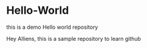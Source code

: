 # Hello-World
this is a demo Hello world repository

Hey Alliens,
this is a sample repository to learn github
